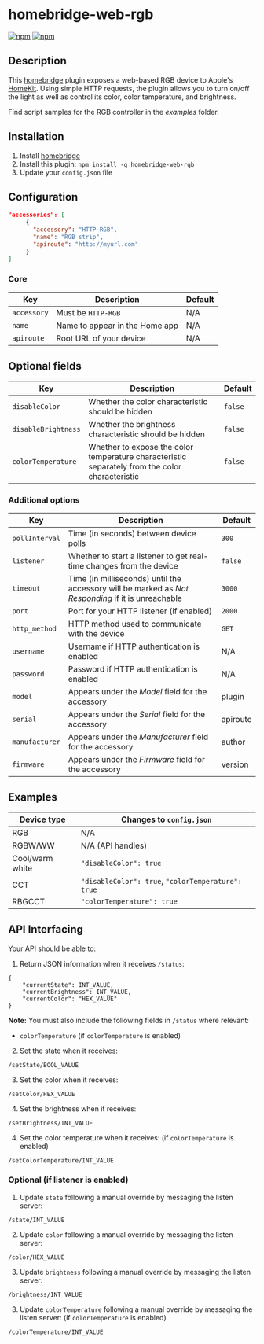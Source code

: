 # homebridge-web-rgb

[![npm](https://img.shields.io/npm/v/homebridge-web-rgb.svg)](https://www.npmjs.com/package/homebridge-web-rgb) [![npm](https://img.shields.io/npm/dt/homebridge-web-rgb.svg)](https://www.npmjs.com/package/homebridge-web-rgb)

## Description

This [homebridge](https://github.com/nfarina/homebridge) plugin exposes a web-based RGB device to Apple's [HomeKit](http://www.apple.com/ios/home/). Using simple HTTP requests, the plugin allows you to turn on/off the light as well as control its color, color temperature, and brightness.

Find script samples for the RGB controller in the _examples_ folder.

## Installation

1. Install [homebridge](https://github.com/nfarina/homebridge#installation-details)
2. Install this plugin: `npm install -g homebridge-web-rgb`
3. Update your `config.json` file

## Configuration

```json
"accessories": [
     {
       "accessory": "HTTP-RGB",
       "name": "RGB strip",
       "apiroute": "http://myurl.com"
     }
]
```

### Core
| Key | Description | Default |
| --- | --- | --- |
| `accessory` | Must be `HTTP-RGB` | N/A |
| `name` | Name to appear in the Home app | N/A |
| `apiroute` | Root URL of your device | N/A |

## Optional fields
| Key | Description | Default |
| --- | --- | --- |
| `disableColor` | Whether the color characteristic should be hidden | `false` |
| `disableBrightness` | Whether the brightness characteristic should be hidden | `false` |
| `colorTemperature` | Whether to expose the color temperature characteristic separately from the color characteristic | `false` |

### Additional options
| Key | Description | Default |
| --- | --- | --- |
| `pollInterval` | Time (in seconds) between device polls | `300` |
| `listener` | Whether to start a listener to get real-time changes from the device | `false` |
| `timeout` | Time (in milliseconds) until the accessory will be marked as _Not Responding_ if it is unreachable | `3000` |
| `port` | Port for your HTTP listener (if enabled) | `2000` |
| `http_method` | HTTP method used to communicate with the device | `GET` |
| `username` | Username if HTTP authentication is enabled | N/A |
| `password` | Password if HTTP authentication is enabled | N/A |
| `model` | Appears under the _Model_ field for the accessory | plugin |
| `serial` | Appears under the _Serial_ field for the accessory | apiroute |
| `manufacturer` | Appears under the _Manufacturer_ field for the accessory | author |
| `firmware` | Appears under the _Firmware_ field for the accessory | version |

## Examples

| Device type | Changes to `config.json` |
| --- | --- |
| RGB | N/A |
| RGBW/WW | N/A (API handles) |
| Cool/warm white | `"disableColor": true` |
| CCT | `"disableColor": true`, `"colorTemperature": true`|
| RBGCCT | `"colorTemperature": true`|

## API Interfacing

Your API should be able to:

1. Return JSON information when it receives `/status`:
```
{
    "currentState": INT_VALUE,
    "currentBrightness": INT_VALUE,
    "currentColor": "HEX_VALUE"
}
```

**Note:** You must also include the following fields in `/status` where relevant:

- `colorTemperature` (if `colorTemperature` is enabled)

2. Set the state when it receives:
```
/setState/BOOL_VALUE
```

3. Set the color when it receives:
```
/setColor/HEX_VALUE
```

4. Set the brightness when it receives:
```
/setBrightness/INT_VALUE
```

4. Set the color temperature when it receives: (if `colorTemperature` is enabled)
```
/setColorTemperature/INT_VALUE
```

### Optional (if listener is enabled)

1. Update `state` following a manual override by messaging the listen server:
```
/state/INT_VALUE
```

2. Update `color` following a manual override by messaging the listen server:
```
/color/HEX_VALUE
```

3. Update `brightness` following a manual override by messaging the listen server:
```
/brightness/INT_VALUE
```

3. Update `colorTemperature` following a manual override by messaging the listen server: (if `colorTemperature` is enabled)
```
/colorTemperature/INT_VALUE
```
